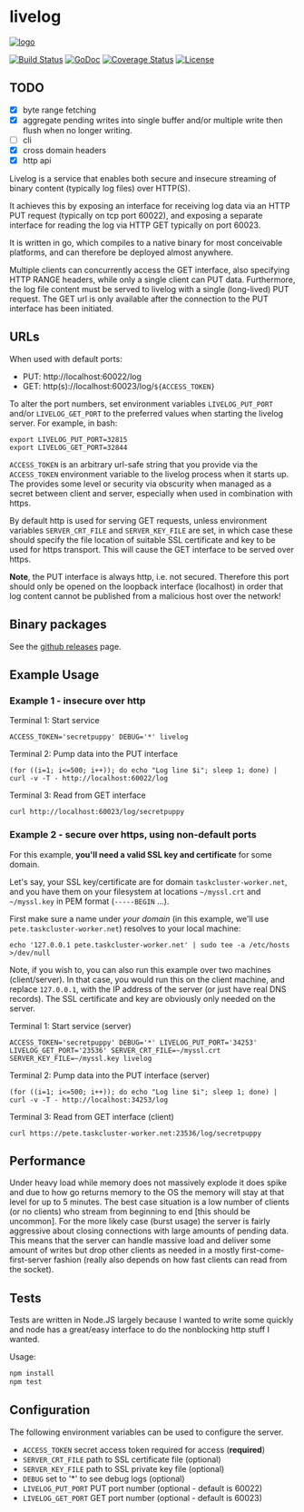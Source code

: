 # livelog

[![logo](https://media.taskcluster.net/logo/logo-96x120.png)](https://media.taskcluster.net/logo/logo-96x120.png)

[![Build Status](https://travis-ci.org/taskcluster/livelog.svg?branch=master)](http://travis-ci.org/taskcluster/livelog)
[![GoDoc](https://godoc.org/github.com/taskcluster/livelog?status.svg)](https://godoc.org/github.com/taskcluster/livelog)
[![Coverage Status](https://coveralls.io/repos/taskcluster/livelog/badge.svg?branch=master&service=github)](https://coveralls.io/github/taskcluster/livelog?branch=master)
[![License](https://img.shields.io/badge/license-MPL%202.0-orange.svg)](http://mozilla.org/MPL/2.0)

## TODO
  - [x] byte range fetching
  - [x] aggregate pending writes into single buffer and/or multiple write
    then flush when no longer writing.
  - [ ] cli
  - [x] cross domain headers
  - [x] http api

Livelog is a service that enables both secure and insecure streaming of binary
content (typically log files) over HTTP(S).

It achieves this by exposing an interface for receiving log data via an HTTP
PUT request (typically on tcp port 60022), and exposing a separate interface
for reading the log via HTTP GET typically on port 60023.

It is written in go, which compiles to a native binary for most conceivable
platforms, and can therefore be deployed almost anywhere.

Multiple clients can concurrently access the GET interface, also specifying
HTTP RANGE headers, while only a single client can PUT data. Furthermore, the
log file content must be served to livelog with a single (long-lived) PUT
request. The GET url is only available after the connection to the PUT
interface has been initiated.

## URLs

When used with default ports:

* PUT: http://localhost:60022/log
* GET: http(s)://localhost:60023/log/`${ACCESS_TOKEN}`

To alter the port numbers, set environment variables `LIVELOG_PUT_PORT` and/or
`LIVELOG_GET_PORT` to the preferred values when starting the livelog server.
For example, in bash:

```
export LIVELOG_PUT_PORT=32815
export LIVELOG_GET_PORT=32844
```

`ACCESS_TOKEN` is an arbitrary url-safe string that you provide via the
`ACCESS_TOKEN` environment variable to the livelog process when it starts up.
The provides some level or security via obscurity when managed as a secret
between client and server, especially when used in combination with https.

By default http is used for serving GET requests, unless environment variables
`SERVER_CRT_FILE` and `SERVER_KEY_FILE` are set, in which case these should
specify the file location of suitable SSL certificate and key to be used for
https transport. This will cause the GET interface to be served over https.

**Note**, the PUT interface is always http, i.e. not secured. Therefore this
port should only be opened on the loopback interface (localhost) in order that
log content cannot be published from a malicious host over the network!

## Binary packages
See the [github releases](https://github.com/taskcluster/livelog/releases) page.

## Example Usage

### Example 1 - insecure over http

Terminal 1: Start service

```
ACCESS_TOKEN='secretpuppy' DEBUG='*' livelog
```

Terminal 2: Pump data into the PUT interface

```
(for ((i=1; i<=500; i++)); do echo "Log line $i"; sleep 1; done) | curl -v -T - http://localhost:60022/log
```

Terminal 3: Read from GET interface

```
curl http://localhost:60023/log/secretpuppy
```

### Example 2 - secure over https, using non-default ports

For this example, **you'll need a valid SSL key and certificate** for some
domain.

Let's say, your SSL key/certificate are for domain `taskcluster-worker.net`,
and you have them on your filesystem at locations `~/myssl.crt` and
`~/myssl.key` in PEM format (`-----BEGIN` ...).

First make sure a name under *your domain* (in this example, we'll use
`pete.taskcluster-worker.net`) resolves to your local machine:

```
echo '127.0.0.1 pete.taskcluster-worker.net' | sudo tee -a /etc/hosts >/dev/null
```

Note, if you wish to, you can also run this example over two machines
(client/server). In that case, you would run this on the client machine, and
replace `127.0.0.1`, with the IP address of the server (or just have real DNS
records). The SSL certificate and key are obviously only needed on the server.

Terminal 1: Start service (server)

```
ACCESS_TOKEN='secretpuppy' DEBUG='*' LIVELOG_PUT_PORT='34253' LIVELOG_GET_PORT='23536' SERVER_CRT_FILE=~/myssl.crt SERVER_KEY_FILE=~/myssl.key livelog
```

Terminal 2: Pump data into the PUT interface (server)

```
(for ((i=1; i<=500; i++)); do echo "Log line $i"; sleep 1; done) | curl -v -T - http://localhost:34253/log
```

Terminal 3: Read from GET interface (client)

```
curl https://pete.taskcluster-worker.net:23536/log/secretpuppy
```

## Performance

Under heavy load while memory does not massively explode it does spike
and due to how go returns memory to the OS the memory will stay at that
level for up to 5 minutes. The best case situation is a low number of
clients (or no clients) who stream from beginning to end [this should be
uncommon]. For the more likely case (burst usage) the server is fairly
aggressive about closing connections with large amounts of pending data.
This means that the server can handle massive load and deliver some
amount of writes but drop other clients as needed in a mostly
first-come-first-server fashion (really also depends on how fast clients
can read from the socket).

## Tests

Tests are written in Node.JS largely because I wanted to write some
quickly and node has a great/easy interface to do the nonblocking
http stuff I wanted.

Usage:
```sh
npm install
npm test
```

## Configuration
The following environment variables can be used to configure the server.

 * `ACCESS_TOKEN` secret access token required for access (**required**)
 * `SERVER_CRT_FILE` path to SSL certificate file (optional)
 * `SERVER_KEY_FILE` path to SSL private key file (optional)
 * `DEBUG` set to '*' to see debug logs (optional)
 * `LIVELOG_PUT_PORT` PUT port number (optional - default is 60022)
 * `LIVELOG_GET_PORT` GET port number (optional - default is 60023)
